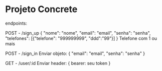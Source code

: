 # Projeto Concrete

endpoints:

POST - /sign_up
{
    "nome": "nome",
    "email": "email",
    "senha": "senha",
    "telefones": [{"telefone": "999999999", "ddd":"99"}]
}
Telefone com 1 ou mais

POST - /sign_in
Enviar objeto:
{
    "email": "email",
    "senha": "senha"
}

GET - /user/:id
Enviar header: { bearer: seu token }